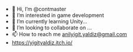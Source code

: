 - 👋 Hi, I’m @contmaster
- 👀 I’m interested in game development
- 🌱 I’m currently learning Unity...
- 💞️ I’m looking to collaborate on ...
- 📫 How to reach me anilyigit.yaldiz@gmail.com
- https://yigityaldiz.itch.io/

<!---
contmaster/contmaster is a ✨ special ✨ repository because its `README.md` (this file) appears on your GitHub profile.
You can click the Preview link to take a look at your changes.
--->
